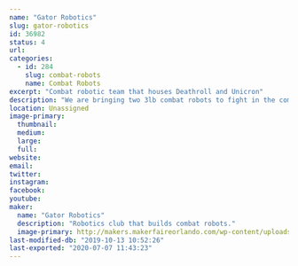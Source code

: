 ```yaml
---
name: "Gator Robotics"
slug: gator-robotics
id: 36982
status: 4
url: 
categories:
  - id: 284
    slug: combat-robots
    name: Combat Robots
excerpt: "Combat robotic team that houses Deathroll and Unicron"
description: "We are bringing two 3lb combat robots to fight in the competition."
location: Unassigned
image-primary:
  thumbnail: 
  medium: 
  large: 
  full: 
website: 
email: 
twitter: 
instagram: 
facebook: 
youtube: 
maker:
  name: "Gator Robotics"
  description: "Robotics club that builds combat robots."
  image-primary: http://makers.makerfaireorlando.com/wp-content/uploads/2018/11/13342865_1372233216125643_6208682043170332265_n.jpg
last-modified-db: "2019-10-13 10:52:26"
last-exported: "2020-07-07 11:43:23"
---
```

